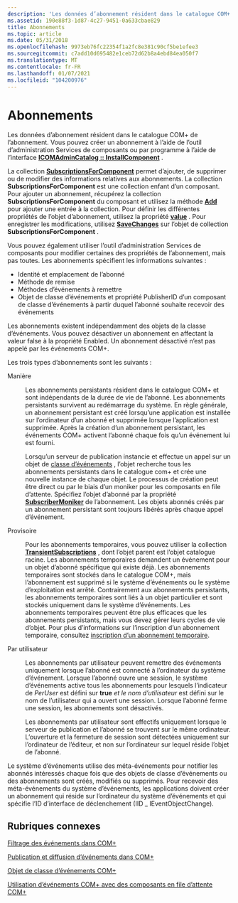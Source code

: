 ```yaml
---
description: 'Les données d’abonnement résident dans le catalogue COM+ de l’abonnement. Vous pouvez créer un abonnement à l’aide de l’outil d’administration Services de composants ou par programme à l’aide de l’interface ICOMAdminCatalog :: InstallComponent.'
ms.assetid: 190e88f3-1d87-4c27-9451-0a633cbae829
title: Abonnements
ms.topic: article
ms.date: 05/31/2018
ms.openlocfilehash: 9973eb76fc22354f1a2fc8e381c90cf5be1efee3
ms.sourcegitcommit: c7add10d695482e1ceb72d62b8a4ebd84ea050f7
ms.translationtype: MT
ms.contentlocale: fr-FR
ms.lasthandoff: 01/07/2021
ms.locfileid: "104200976"
---
```

# <a name="subscriptions"></a>Abonnements

Les données d’abonnement résident dans le catalogue COM+ de l’abonnement. Vous pouvez créer un abonnement à l’aide de l’outil d’administration Services de composants ou par programme à l’aide de l’interface [**ICOMAdminCatalog :: InstallComponent**](/windows/desktop/api/ComAdmin/nf-comadmin-icomadmincatalog-installcomponent) .

La collection [**SubscriptionsForComponent**](subscriptionsforcomponent.md) permet d’ajouter, de supprimer ou de modifier des informations relatives aux abonnements. La collection **SubscriptionsForComponent** est une collection enfant d’un composant. Pour ajouter un abonnement, récupérez la collection **SubscriptionsForComponent** du composant et utilisez la méthode [**Add**](/windows/desktop/api/ComAdmin/nf-comadmin-icatalogcollection-add) pour ajouter une entrée à la collection. Pour définir les différentes propriétés de l’objet d’abonnement, utilisez la propriété [**value**](/windows/desktop/api/ComAdmin/nf-comadmin-icatalogobject-get_value) . Pour enregistrer les modifications, utilisez [**SaveChanges**](/windows/desktop/api/ComAdmin/nf-comadmin-icatalogcollection-savechanges) sur l’objet de collection **SubscriptionsForComponent** .

Vous pouvez également utiliser l’outil d’administration Services de composants pour modifier certaines des propriétés de l’abonnement, mais pas toutes. Les abonnements spécifient les informations suivantes :

-   Identité et emplacement de l’abonné
-   Méthode de remise
-   Méthodes d’événements à remettre
-   Objet de classe d’événements et propriété PublisherID d’un composant de classe d’événements à partir duquel l’abonné souhaite recevoir des événements

Les abonnements existent indépendamment des objets de la classe d’événements. Vous pouvez désactiver un abonnement en affectant la valeur false à la propriété Enabled. Un abonnement désactivé n’est pas appelé par les événements COM+.

Les trois types d’abonnements sont les suivants :

<dl> <dt>

<span id="Persistent"></span><span id="persistent"></span><span id="PERSISTENT"></span>Manière
</dt> <dd>

Les abonnements persistants résident dans le catalogue COM+ et sont indépendants de la durée de vie de l’abonné. Les abonnements persistants survivent au redémarrage du système. En règle générale, un abonnement persistant est créé lorsqu’une application est installée sur l’ordinateur d’un abonné et supprimée lorsque l’application est supprimée. Après la création d’un abonnement persistant, les événements COM+ activent l’abonné chaque fois qu’un événement lui est fourni.

Lorsqu’un serveur de publication instancie et effectue un appel sur un objet de [classe d’événements](the-com--event-class-object.md) , l’objet recherche tous les abonnements persistants dans le catalogue com+ et crée une nouvelle instance de chaque objet. Le processus de création peut être direct ou par le biais d’un moniker pour les composants en file d’attente. Spécifiez l’objet d’abonné par la propriété [**SubscriberMoniker**](subscriptionsforcomponent.md) de l’abonnement. Les objets abonnés créés par un abonnement persistant sont toujours libérés après chaque appel d’événement.

</dd> <dt>

<span id="Transient"></span><span id="transient"></span><span id="TRANSIENT"></span>Provisoire
</dt> <dd>

Pour les abonnements temporaires, vous pouvez utiliser la collection [**TransientSubscriptions**](transientsubscriptions.md) , dont l’objet parent est l’objet catalogue racine. Les abonnements temporaires demandent un événement pour un objet d’abonné spécifique qui existe déjà. Les abonnements temporaires sont stockés dans le catalogue COM+, mais l’abonnement est supprimé si le système d’événements ou le système d’exploitation est arrêté. Contrairement aux abonnements persistants, les abonnements temporaires sont liés à un objet particulier et sont stockés uniquement dans le système d’événements. Les abonnements temporaires peuvent être plus efficaces que les abonnements persistants, mais vous devez gérer leurs cycles de vie d’objet. Pour plus d’informations sur l’inscription d’un abonnement temporaire, consultez [inscription d’un abonnement temporaire](registering-a-transient-subscription.md).

</dd> <dt>

<span id="Per_user"></span><span id="per_user"></span><span id="PER_USER"></span>Par utilisateur
</dt> <dd>

Les abonnements par utilisateur peuvent remettre des événements uniquement lorsque l’abonné est connecté à l’ordinateur du système d’événement. Lorsque l’abonné ouvre une session, le système d’événements active tous les abonnements pour lesquels l’indicateur de *PerUser* est défini sur **true** *et le nom d’utilisateur* est défini sur le nom de l’utilisateur qui a ouvert une session. Lorsque l’abonné ferme une session, les abonnements sont désactivés.

Les abonnements par utilisateur sont effectifs uniquement lorsque le serveur de publication et l’abonné se trouvent sur le même ordinateur. L’ouverture et la fermeture de session sont détectées uniquement sur l’ordinateur de l’éditeur, et non sur l’ordinateur sur lequel réside l’objet de l’abonné.

</dd> </dl>

Le système d’événements utilise des méta-événements pour notifier les abonnés intéressés chaque fois que des objets de classe d’événements ou des abonnements sont créés, modifiés ou supprimés. Pour recevoir des méta-événements du système d’événements, les applications doivent créer un abonnement qui réside sur l’ordinateur du système d’événements et qui spécifie l’ID d’interface de déclenchement (IID \_ IEventObjectChange).

## <a name="related-topics"></a>Rubriques connexes

<dl> <dt>

[Filtrage des événements dans COM+](filtering-events-in-com-.md)
</dt> <dt>

[Publication et diffusion d’événements dans COM+](publishing-and-delivering-events-in-com-.md)
</dt> <dt>

[Objet de classe d’événements COM+](the-com--event-class-object.md)
</dt> <dt>

[Utilisation d’événements COM+ avec des composants en file d’attente COM+](using-com--events-with-com--queued-components.md)
</dt> </dl>

 

 



